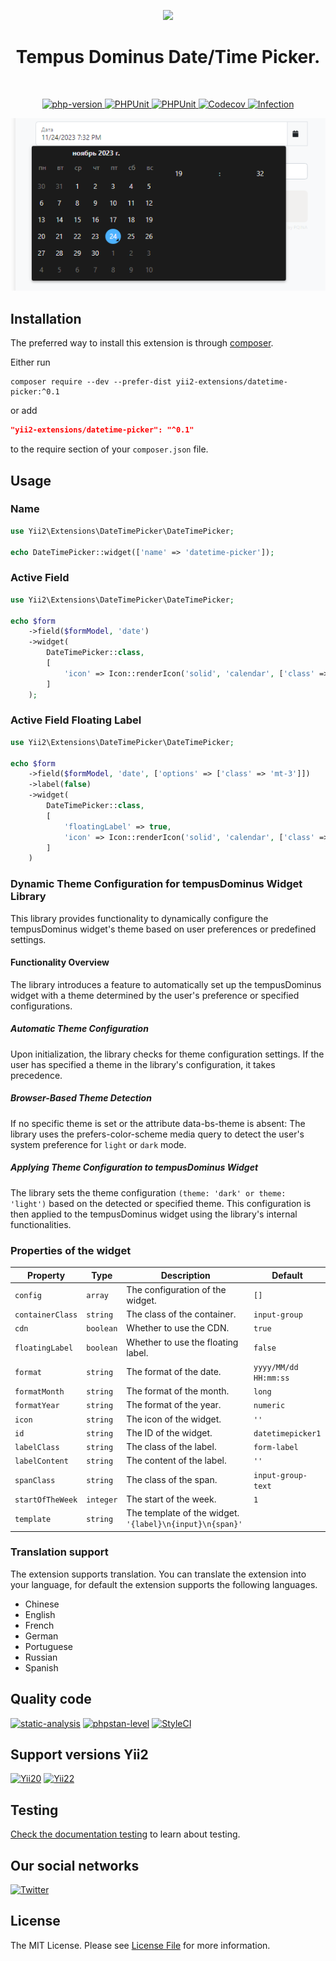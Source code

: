 <p align="center">
    <a href="https://github.com/yii2-extensions/datetime-picker" target="_blank">
        <img src="https://www.yiiframework.com/image/yii_logo_light.svg" height="100px;">
    </a>
    <h1 align="center">Tempus Dominus Date/Time Picker.</h1>
    <br>
</p>

<p align="center">
    <a href="https://www.php.net/releases/8.1/en.php" target="_blank">
        <img src="https://img.shields.io/badge/PHP-%3E%3D8.1-787CB5" alt="php-version">
    </a>
    <a href="https://github.com/yii2-extensions/datetime-picker/actions/workflows/build.yml" target="_blank">
        <img src="https://github.com/yii2-extensions/datetime-picker/actions/workflows/build.yml/badge.svg" alt="PHPUnit">
    </a>
    <a href="https://github.com/yii2-extensions/datetime-picker/actions/workflows/compatibility.yml" target="_blank">
        <img src="https://github.com/yii2-extensions/datetime-picker/actions/workflows/compatibility.yml/badge.svg" alt="PHPUnit">
    </a>    
    <a href="https://codecov.io/gh/yii2-extensions/datetime-picker" target="_blank">
        <img src="https://codecov.io/gh/yii2-extensions/datetime-picker/branch/main/graph/badge.svg?token=MF0XUGVLYC" alt="Codecov">
    </a>
    <a href="https://dashboard.stryker-mutator.io/reports/github.com/yii2-extensions/datetime-picker/main" target="_blank">
        <img src="https://img.shields.io/endpoint?style=flat&url=https%3A%2F%2Fbadge-api.stryker-mutator.io%2Fgithub.com%2Fyii2-extensions%2Fdatetime-picker%2Fmain" alt="Infection">
    </a>         
</p>

<p align="center">
    <a href="https://github.com/yii2-extensions/datetime-picker" target="_blank">
        <img src="docs/images/datetime-picker.png">
    </a>
</p>

## Installation 

The preferred way to install this extension is through [composer](https://getcomposer.org/download/).

Either run

```shell
composer require --dev --prefer-dist yii2-extensions/datetime-picker:^0.1
```

or add

```json
"yii2-extensions/datetime-picker": "^0.1"
```

to the require section of your `composer.json` file.

## Usage

### Name

```php
use Yii2\Extensions\DateTimePicker\DateTimePicker;

echo DateTimePicker::widget(['name' => 'datetime-picker']);
```

### Active Field

```php
use Yii2\Extensions\DateTimePicker\DateTimePicker;

echo $form
    ->field($formModel, 'date')
    ->widget(
        DateTimePicker::class,
        [
            'icon' => Icon::renderIcon('solid', 'calendar', ['class' => 'me-2 fa-solid'])
        ]
    );
```

### Active Field Floating Label

```php
use Yii2\Extensions\DateTimePicker\DateTimePicker;

echo $form
    ->field($formModel, 'date', ['options' => ['class' => 'mt-3']])
    ->label(false)
    ->widget(
        DateTimePicker::class,
        [
            'floatingLabel' => true,
            'icon' => Icon::renderIcon('solid', 'calendar', ['class' => 'me-2 fa-solid'])
        ]
    )
```

### Dynamic Theme Configuration for tempusDominus Widget Library

This library provides functionality to dynamically configure the tempusDominus widget's theme based on user preferences or predefined settings.

#### Functionality Overview

The library introduces a feature to automatically set up the tempusDominus widget with a theme determined by the user's preference or specified configurations.

##### Automatic Theme Configuration

Upon initialization, the library checks for theme configuration settings.
If the user has specified a theme in the library's configuration, it takes precedence.

##### Browser-Based Theme Detection

If no specific theme is set or the attribute data-bs-theme is absent:
The library uses the prefers-color-scheme media query to detect the user's system preference for `light` or `dark` mode.

##### Applying Theme Configuration to tempusDominus Widget

The library sets the theme configuration `(theme: 'dark' or theme: 'light')` based on the detected or specified theme.
This configuration is then applied to the tempusDominus widget using the library's internal functionalities.

### Properties of the widget

| Property         | Type          | Description                        | Default                     |
|------------------|---------------|------------------------------------|-----------------------------|
| `config`         | `array`       | The configuration of the widget.   | `[]`                        |
| `containerClass` | `string`      | The class of the container.        | `input-group`               |
| `cdn`            | `boolean`     | Whether to use the CDN.            | `true`                      |
| `floatingLabel`  | `boolean`     | Whether to use the floating label. | `false`                     |
| `format`         | `string`      | The format of the date.            | `yyyy/MM/dd HH:mm:ss`       |
| `formatMonth`    | `string`      | The format of the month.           | `long`                      |
| `formatYear`     | `string`      | The format of the year.            | `numeric`                   |
| `icon`           | `string`      | The icon of the widget.            | `''`                        |
| `id`             | `string`      | The ID of the widget.              | `datetimepicker1`           |
| `labelClass`     | `string`      | The class of the label.            | `form-label`                |
| `labelContent`   | `string`      | The content of the label.          | `''`                        |
| `spanClass`      | `string`      | The class of the span.             | `input-group-text`          |
| `startOfTheWeek` | `integer`     | The start of the week.             | `1`                         |
| `template`       | `string`      | The template of the widget.         `'{label}\n{input}\n{span}'` |

### Translation support

The extension supports translation. You can translate the extension into your language,
for default the extension supports the following languages.

- Chinese
- English
- French
- German
- Portuguese
- Russian
- Spanish

## Quality code

[![static-analysis](https://github.com/yii2-extensions/datetime-picker/actions/workflows/static.yml/badge.svg)](https://github.com/yii2-extensions/datetime-picker/actions/workflows/static.yml)
[![phpstan-level](https://img.shields.io/badge/PHPStan%20level-7-blue)](https://github.com/yii2-extensions/datetime-picker/actions/workflows/static.yml)
[![StyleCI](https://github.styleci.io/repos/722487175/shield?branch=main)](https://github.styleci.io/repos/722487175?branch=main)

## Support versions Yii2

[![Yii20](https://img.shields.io/badge/Yii2%20version-2.0-blue)](https://github.com/yiisoft/yii2/tree/2.0.49.3)
[![Yii22](https://img.shields.io/badge/Yii2%20version-2.2-blue)](https://github.com/yiisoft/yii2/tree/2.2)

## Testing

[Check the documentation testing](docs/testing.md) to learn about testing.

## Our social networks

[![Twitter](https://img.shields.io/badge/twitter-follow-1DA1F2?logo=twitter&logoColor=1DA1F2&labelColor=555555?style=flat)](https://twitter.com/Terabytesoftw)

## License

The MIT License. Please see [License File](LICENSE) for more information.
